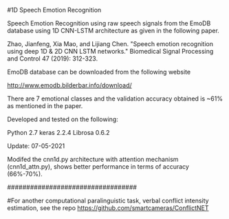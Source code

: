#1D Speech Emotion Recognition

Speech Emotion Recognition using raw speech signals from the EmoDB database using 1D CNN-LSTM architecture as given in the following paper.

Zhao, Jianfeng, Xia Mao, and Lijiang Chen. "Speech emotion recognition using deep 1D & 2D CNN LSTM networks." Biomedical Signal Processing and Control 47 (2019): 312-323.

EmoDB database can be downloaded from the following website

http://www.emodb.bilderbar.info/download/

There are 7 emotional classes and the validation accuracy obtained is ~61% as mentioned in the paper.

Developed and tested on the following:

Python 2.7
keras 2.2.4
Librosa 0.6.2

Update: 07-05-2021

Modifed the cnn1d.py architecture with attention mechanism (cnn1d_attn.py), shows better performance in terms of accuracy (66%-70%).

##################################

#For another computational paralinguistic task, verbal conflict intensity estimation, see the repo https://github.com/smartcameras/ConflictNET
